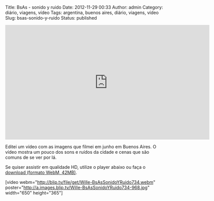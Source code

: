 Title: BsAs - sonido y ruido
Date: 2012-11-29 00:33
Author: admin
Category: diário, viagens, vídeo
Tags: argentina, buenos aires, diário, viagens, vídeo
Slug: bsas-sonido-y-ruido
Status: published

<iframe src="http://blip.tv/play/iIQxg4e%2BEgA.html?p=1" frameborder="0" width="650" height="365"></iframe>  

<object style="display: none;" width="320" height="240" classid="clsid:d27cdb6e-ae6d-11cf-96b8-444553540000" codebase="http://download.macromedia.com/pub/shockwave/cabs/flash/swflash.cab#version=6,0,40,0"><param name="src" value="http://a.blip.tv/api.swf#iIQxg4e+EgA"></param><embed style="display: none;" width="320" height="240" type="application/x-shockwave-flash" src="http://a.blip.tv/api.swf#iIQxg4e+EgA"></embed></object>

Editei um vídeo com as imagens que filmei em junho em Buenos Aires. O
vídeo mostra um pouco dos sons e ruídos da cidade e cenas que são comuns
de se ver por lá.

Se quiser assistir em qualidade HD, utilize o player abaixo ou faça o
[download (formato WebM,
42MB)](http://blip.tv/file/get/Wille-BsAsSonidoYRuido734.webm).

[video webm="http://blip.tv/file/get/Wille-BsAsSonidoYRuido734.webm"
poster="http://a.images.blip.tv/Wille-BsAsSonidoYRuido734-968.jpg"
width="650" height="365"]
